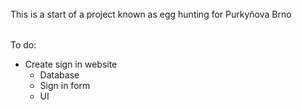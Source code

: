 
######

This is a start of a project known as egg hunting for Purkyňova Brno

######

######
To do:
- Create sign in website
    - Database
    - Sign in form
    - UI
######
